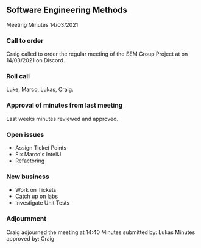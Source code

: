 ## Software Engineering Methods
Meeting Minutes
14/03/2021

###	Call to order
Craig called to order the regular meeting of the SEM Group Project at on 14/03/2021 on Discord.

###	Roll call
Luke, Marco, Lukas, Craig.

###	Approval of minutes from last meeting
Last weeks minutes reviewed and approved.

###    Open issues
-	Assign Ticket Points
-   Fix Marco's InteliJ
-   Refactoring

###	New business
-	Work on Tickets
-   Catch up on labs
-   Investigate Unit Tests

###	Adjournment
Craig adjourned the meeting at 14:40
Minutes submitted by:  Lukas
Minutes approved by:  Craig
